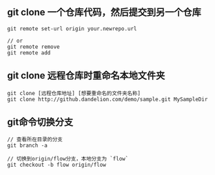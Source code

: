 ## git clone 一个仓库代码，然后提交到另一个仓库
```
git remote set-url origin your.newrepo.url

// or
git remote remove
git remote add
```

## git clone 远程仓库时重命名本地文件夹
```
git clone [远程仓库地址] [想要重命名的文件夹名称]
git clone http://github.dandelion.com/demo/sample.git MySampleDir
```

## git命令切换分支
```
// 查看所在目录的分支
git branch -a

// 切换到origin/flow分支，本地分支为 `flow`
git checkout -b flow origin/flow
```
